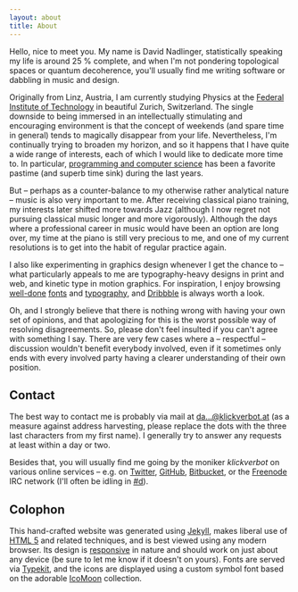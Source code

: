 ```yaml
---
layout: about
title: About
---
```


<p class="lead">Hello, nice to meet you. My name is David Nadlinger, statistically speaking my life is around 25&nbsp;% complete, and when I'm not pondering topological spaces or quantum decoherence, you'll usually find me writing software or dabbling in music and design.</p>

Originally from Linz, Austria, I am currently studying Physics at the [Federal Institute of Technology](http://ethz.ch) in beautiful Zurich, Switzerland. The single downside to being immersed in an intellectually stimulating and encouraging environment is that the concept of weekends (and spare time in general) tends to magically disappear from your life. Nevertheless, I'm continually trying to broaden my horizon, and so it happens that I have quite a wide range of interests, each of which I would like to dedicate more time to. In particular, [programming and computer science](/code) has been a favorite pastime (and superb time sink) during the last years.

But – perhaps as a counter-balance to my otherwise rather analytical nature – music is also very important to me. After receiving classical piano training, my interests later shifted more towards Jazz (although I now regret not pursuing classical music longer and more vigorously). Although the days where a professional career in music would have been an option are long over, my time at the piano is still very precious to me, and one of my current resolutions is to get into the habit of regular practice again.

I also like experimenting in graphics design whenever I get the chance to – what particularly appeals to me are typography-heavy designs in print and web, and kinetic type in motion graphics. For inspiration, I enjoy browsing [well-done](http://typographica.org/) [fonts](http://typophile.com/) and [typography](http://fontsinuse.com), and [Dribbble](http://dribbble.com/) is always worth a look.

Oh, and I strongly believe that there is nothing wrong with having your own set of opinions, and that apologizing for this is the worst possible way of resolving disagreements. So, please don't feel insulted if you can't agree with something I say. There are very few cases where a – respectful – discussion wouldn't benefit everybody involved, even if it sometimes only ends with every involved party having a clearer understanding of their own position.

Contact
-------

The best way to contact me is probably via mail at [da...@klickverbot.at](mailto:da...@klickverbot.at) (as a measure against address harvesting, please replace the dots with the three last characters from my first name). I generally try to answer any requests at least within a day or two.

Besides that, you will usually find me going by the moniker _klickverbot_ on various online services – e.g. on [Twitter](http://twitter.com/klickverbot), [GitHub](https://github.com/klickverbot), [Bitbucket](https://bitbucket.org/klickverbot), or the [Freenode](http://freenode.net/) IRC network (I'll often be idling in [#d](irc://irc.freenode.net/d)).


Colophon
--------

This hand-crafted website was generated using [Jekyll](http://jekyllrb.com/), makes liberal use of [HTML 5](http://html5.org/) and related techniques, and is best viewed using any modern browser. Its design is [responsive](http://www.alistapart.com/articles/responsive-web-design/) in nature and should work on just about any device (be sure to let me know if it doesn't on yours). Fonts are served via [Typekit](https://typekit.com/colophons/mpw3lrx), and the icons are displayed using a custom symbol font based on the adorable [IcoMoon](http://keyamoon.com/icomoon) collection.
